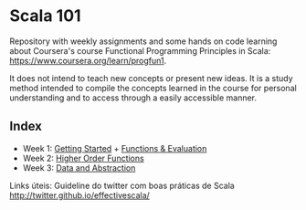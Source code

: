 # Scala 101
Repository with weekly assignments and some hands on code learning about Coursera's course Functional Programming Principles in Scala: https://www.coursera.org/learn/progfun1.

It does not intend to teach new concepts or present new ideas. It is a study method intended to compile the concepts learned in the course for personal understanding and to access through a easily accessible manner. 

## Index
* Week 1: [Getting Started](/docs/getting_started.md) + [Functions & Evaluation](/docs/week_1.md)
* Week 2: [Higher Order Functions](/funsets/semana_2.md)
* Week 3: [Data and Abstraction](/objsets/week_3.md)

Links úteis:
Guideline do twitter com boas práticas de Scala
http://twitter.github.io/effectivescala/